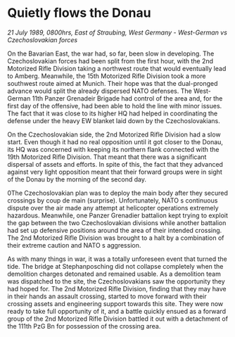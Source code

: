 # Quietly flows the Donau

*21 July 1989, 0800hrs, East of Straubing, West Germany - West-German vs Czechoslovakian forces*



On the Bavarian East, the war had, so far, been slow in developing. The Czechoslovakian forces had been split from the first hour, with the 2nd Motorized Rifle Division taking a northwest route that would eventually lead to Amberg. Meanwhile, the 15th Motorized Rifle Division took a more southwest route aimed at Munich. Their hope was that the dual-pronged advance would split the already dispersed NATO defenses. The West-German 11th Panzer Grenadeir Brigade had control of the area and, for the first day of the offensive, had been able to hold the line with minor issues. The fact that it was close to its higher HQ had helped in coordinating the defense under the heavy EW blanket laid down by the Czechoslovakians. 

On the Czechoslovakian side, the 2nd Motorized Rifle Division had a slow start. Even though it had no real opposition until it got closer to the Donau, its HQ was concerned with keeping its northern flank connected with the 19th Motorized Rifle Division. That meant that there was a significant dispersal of assets and efforts. In spite of this, the fact that they advanced against very light opposition meant that their forward groups were in sight of the Donau by the morning of the second day.  

0The Czechoslovakian plan was to deploy the main body after they secured crossings by coup de main (surprise). Unfortunately, NATO s continuous dispute over the air made any attempt at helicopter operations extremely hazardous. Meanwhile, one Panzer Grenadier battalion kept trying to exploit the gap between the two Czechoslovakian divisions while another battalion had set up defensive positions around the area of their intended crossing. The 2nd Motorized Rifle Division was brought to a halt by a combination of their extreme caution and NATO s aggression. 

As with many things in war, it was a totally unforeseen event that turned the tide. The bridge at Stephanposching did not collapse completely when the demolition charges detonated and remained usable. As a demolition team was dispatched to the site, the Czechoslovakians saw the opportunity they had hoped for. The 2nd Motorized Rifle Division, finding that they may have in their hands an assault crossing, started to move forward with their crossing assets and engineering support towards this site. They were now ready to take full opportunity of it, and a battle quickly ensued as a forward group of the 2nd Motorized Rifle Division battled it out with a detachment of the 111th PzG Bn for possession of the crossing area.
